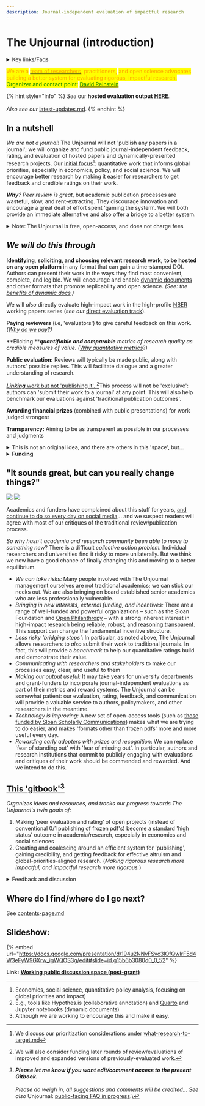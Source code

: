 ```yaml
---
description: Journal-independent evaluation of impactful research
---
```


# The Unjournal (introduction)

<details>

<summary>Key links/Faqs</summary>

* [Guidelines for Evaluators](policies-projects-evaluation-workflow/evaluation/guidelines-for-evaluators/)

<!---->

* [benefits-and-features](benefits-and-features/ "mention")

<!---->

* [Key writings (outlining/presenting the proposal)](readme/writings/)

<!---->

* [Slide deck](https://docs.google.com/presentation/d/194u2NNvFSvc3IOfQwIrF5d4W3eFyW9GXrw\_igWQOS3g/edit#slide=id.g15b6b3080d0\_0\_52)

<!---->

* ['Why would researchers want to submit their work' (a top FAQ)](faq-interaction/for-researchers-authors.md#why-should-researchers-and-groups-submit-their-work-to-and-engage-with-the-unjournal)

</details>

<mark style="color:orange;">We are a</mark> [<mark style="color:orange;">team of researchers</mark>](readme-1/discussion-team/who-are-we-our-team.md)<mark style="color:orange;">, practitioners,</mark> <mark style="color:orange;">and open science advocates building a better system for evaluating rigorous, impactful research.</mark> <mark style="color:green;">Organizer and contact point:</mark> [<mark style="color:green;">David Reinstein</mark>](http://davidreinstein.org)

{% hint style="info" %}
_See_ our **hosted evaluation output** [**HERE**](https://unjournal.pubpub.org/)_._ \
\
_Also see our_ [latest-updates.md](readme-1/latest-updates.md "mention").
{% endhint %}

## In a nutshell

_We are not a journal!_ The Unjournal will not 'publish any papers in a journal'; we will organize and fund public journal-independent feedback, rating, and evaluation of hosted papers and dynamically-presented research projects. Our [initial focus](#user-content-fn-1)[^1]: quantitative work that informs global priorities, especially in economics, policy, and social science. We will encourage better research by making it easier for researchers to get feedback and credible ratings on their work.

_**Why**? Peer review is great,_ but academic publication processes are wasteful, slow, and rent-extracting. They discourage innovation and encourage a great deal of effort spent 'gaming the system'. We will both provide an immediate alternative and also offer a bridge to a better system.

<details>

<summary>Note: The Unjournal is free, open-access, and does not charge fees</summary>

See [#does-the-unjournal-charge-fees-to-anyone](faq-interaction/#does-the-unjournal-charge-fees-to-anyone "mention")

</details>

## _**We will do this through**_

**Identifying**, **soliciting, and choosing relevant research work,** **to be hosted on any open platform** in any format that can gain a time-stamped DOI. Authors can present their work in the ways they find most convenient, complete, and legible. We will encourage and enable [dynamic documents](https://berkeley-scf.github.io/tutorial-dynamic-docs/) and other formats that promote replicability and open science. _(See: the_ [_benefits of dynamic docs_](https://effective-giving-marketing.gitbook.io/unjournal-x-ea-and-global-priorities-research/benefits-and-features/benefits-of-dynamic-documents)_.)_

We will _also_ directly evaluate high-impact work in the high-profile [NBER](https://www.nber.org/papers?page=1\&perPage=50\&sortBy=public\_date) working papers series (_see our_ [direct evaluation track](https://effective-giving-marketing.gitbook.io/the-unjournal-project-and-communication-space/policies-projects-evaluation-workflow/considering-projects/direct-evaluation-track)).

**Paying reviewers** (i.e, 'evaluators') to give careful feedback on this work. _(_[_Why do we pay?_](https://effective-giving-marketing.gitbook.io/the-unjournal-project-and-communication-space/policies-projects-evaluation-workflow/evaluation/why-pay-evaluators-reviewers)_)_

**Eliciting **_**quantifiable and comparable** metrics of research quality as credible measures of value. (_[_Why quantitative metrics_](policies-projects-evaluation-workflow/evaluation/guidelines-for-evaluators/why-these-guidelines.md#why-numerical-ratings)?)

**Public evaluation:** Reviews will typically be made public, along with authors' possible replies. This will facilitate dialogue and a greater understanding of research.

[_**Linking**_ work but not 'publishing it'. ](#user-content-fn-2)[^2]This process will not be 'exclusive': authors can 'submit their work to a journal' at any point. This will also help benchmark our evaluations against 'traditional publication outcomes'.

**Awarding financial prizes** (combined with public presentations) for work judged strongest

**Transparency:** Aiming to be as transparent as possible in our processes and judgments

<details>

<summary>This is not an original idea, and there are others in this 'space', but...</summary>

For example, this proposal is closely related to Elife's ["Publish, Review, Curate" model](https://elifesciences.org/articles/64910); see their updated (Oct 2022) model [here](https://elifesciences.org/inside-elife/54d63486/elife-s-new-model-changing-the-way-you-share-your-research). (However, we cover a different research focus, and make some different choices, discussed below.)\
\
Below, we discuss other [parallel-partner-initiatives-and-resources](parallel-partner-initiatives-and-resources/ "mention"), many of whom we hope to work with. However, we think we are the only group funded to do this in this particular research area/focus. We are also taking a different approach to previous efforts, including funding evaluation (see [why-pay-evaluators-reviewers.md](policies-projects-evaluation-workflow/why-pay-evaluators-reviewers.md "mention")) and asking for quantified ratings and predictions (see [guidelines-for-evaluators](policies-projects-evaluation-workflow/evaluation/guidelines-for-evaluators/ "mention")).

</details>

<details>

<summary><strong>Funding</strong></summary>

Our current funding comes from: \


[survival-and-flourishing-fund-successful.md](grants-and-proposals/survival-and-flourishing-fund-successful.md "mention")\
\
[acx-ltff-grant-proposal-as-submitted-successfull](grants-and-proposals/acx-ltff-grant-proposal-as-submitted-successfull/ "mention") grant (ACX passed it to the Long Term Future Fund, who awarded it). This funding extended through mid-2023.\
\
We have submitted some other grant applications. E.g., see our unsuccessful: [_FTX application HERE_](grants-and-proposals/unsuccessful-applications/ftx-future-fund-for-further-funding-unsuccessful.md)_,_ other grant applications are linked below. We are sharing these in the spirit of transparency.\
\


</details>

## **"It sounds great, but can you really change things?"**

![](https://lh5.googleusercontent.com/HN1Kx8arVLnBNHhANsxlopEdxxlpOCOQEsMn3H4lhser-dC69B8ds1NXbJL2Y2NZ\_kPn-pjzP-T6TooGV0qPf9Vf0SNIXfmPymqZFUDbEJLiL0fvAzQ-Pr93gb3uudHkw62TOrEF6x6\_1XswN2z3CGusk9AcO2DG7paUkIWhB5-BB4w6RxPuYQplBjpQQC-b) ![](https://lh6.googleusercontent.com/fF\_YDvF49H4pgDeK80bvybGMFYV1KFYf-yQ5oZbCorO\_WMbQqfLFUXDgNGTdalkAJp52nFuvyL2Z4haKwfnAkVcxZ5JyaM1t2jVt9R8oYT7-h6uR73PPoc1XZncQ0QgyXE-M6Famb0TX8mLp4BV2UuI-7vrRgvbiVltOdrywyV67zZIwzlpwDeLfKTt1E0U5)

Academics and funders have complained about this stuff for years, [and continue to do so every day on social media](https://docs.google.com/presentation/d/194u2NNvFSvc3IOfQwIrF5d4W3eFyW9GXrw\_igWQOS3g/edit#slide=id.g15b6b3080d0\_0\_528)... and we suspect readers will agree with most of our critiques of the traditional review/publication process.

_So why hasn't academia and research community been able to move to something new_? There is a difficult _collective action problem._ Individual researchers and universities find it risky to move unilaterally. But we think we now have a good chance of finally changing this and moving to a better equilibrium.

* _We can take risks:_ Many people involved with The Unjournal management ourselves are not traditional academics; we can stick our necks out. We are also bringing on board established senior academics who are less professionally vulnerable.
* _Bringing in new interests, external funding, and incentives:_ There are a range of well-funded and powerful organizations – such as the Sloan Foundation and [Open Philanthropy](https://www.openphilanthropy.org/) – with a strong inherent interest in high-impact research being reliable, robust, and [reasoning transparent](https://www.openphilanthropy.org/research/reasoning-transparency/). This support can change the fundamental incentive structure.
* _Less risky 'bridging steps'_: In particular, as noted above, The Unjournal allows researchers to _also_ submit their work to traditional journals. In fact, this will provide a _benchmark_ to help our quantitative ratings build and demonstrate their value.
* _Communicating with researchers and stakeholders_ to make our processes easy, clear, and useful to them
* _Making our output useful:_ It may take years for university departments and grant-funders to incorporate journal-independent evaluations as part of their metrics and reward systems. The Unjournal can be somewhat patient: our evaluation, rating, feedback, and communication will provide a valuable service to authors, policymakers, and other researchers in the meantime.
* _Technology is improving:_ A new set of open-access tools (such as [those funded by Sloan Scholarly Communications](https://sloan.org/grants-database?setsubprogram=9)) makes what we are trying to do easier, and makes 'formats other than frozen pdfs' more and more useful every day.
* _Rewarding early adopters with prizes and recognition_: We can replace 'fear of standing out' with 'fear of missing out'. In particular, authors and research institutions that commit to publicly engaging with evaluations and critiques of their work should be commended and rewarded. And we intend to do this.

## [**This 'gitbook'**](#user-content-fn-3)[^3]

_Organizes ideas and resources, and tracks our progress towards The Unjournal's twin goals of:_

1. Making ‘peer evaluation and rating’ of open projects (instead of conventional 0/1 publishing of frozen pdf's) become a standard 'high status' outcome in academia/research, especially in economics and social sciences
2. Creating and coalescing around an efficient system for 'publishing', gaining credibility, and getting feedback for effective altruism and global-priorities-aligned research. (_Making rigorous research more impactful, and impactful research more rigorous._)

<details>

<summary>Feedback and discussion</summary>

\
**Discussion space:** I've set up a post-grant "'Unjournal'": <mark style="background-color:orange;">Action plan discussion space"</mark> [<mark style="background-color:orange;">HERE</mark>](https://docs.google.com/document/d/1Ojb3a2X12av3c97wezYD6zLRkdo1xlx5r21cblf11JY/edit?usp=sharing)<mark style="background-color:orange;">.</mark> 25 Jun 2022 update: I have not kept the above discussion space fully updated.

_**Please let me know if you want edit/comment access to the present Gitbook.**_\
\
_Please do weigh in, all suggestions and comments will be credited... See also_ Unjournal: [public-facing FAQ in progress](https://docs.google.com/document/d/1czeeaLFg9BcsCOJLHYxvnym5icvwmOEtQyEGuc8aaXA/edit).\\

</details>

## Where do I find/where do I go next?

See [contents-page.md](readme/contents-page.md "mention")

## Slideshow:

{% embed url="https://docs.google.com/presentation/d/194u2NNvFSvc3IOfQwIrF5d4W3eFyW9GXrw_igWQOS3g/edit#slide=id.g15b6b3080d0_0_52" %}

**Link:** [**Working public discussion space (post-grant)**](https://docs.google.com/document/d/1Ojb3a2X12av3c97wezYD6zLRkdo1xlx5r21cblf11JY/edit?usp=sharing)

***

1. Economics, social science, quantitative policy analysis, focusing on global priorities and impact)
2. E.g., tools like Hypothes.is (collaborative annotation) and [Quarto](https://www.quarto.org) and Jupyter notebooks (dynamic documents)
3. Although we are working to encourage this and make it easy.

[^1]: We discuss our prioritization considerations under [what-research-to-target.md](policies-projects-evaluation-workflow/considering-projects/what-research-to-target.md "mention")

[^2]: We will also consider funding later rounds of review/evaluations of improved and expanded versions of previously-evaluated work.

[^3]: _**Please let me know if you want edit/comment access to the present Gitbook.**_\
    \
    _Please do weigh in, all suggestions and comments will be credited... See also_ Unjournal: [public-facing FAQ in progress](https://docs.google.com/document/d/1czeeaLFg9BcsCOJLHYxvnym5icvwmOEtQyEGuc8aaXA/edit).\\
